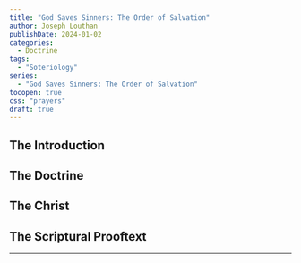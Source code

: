 ```yaml
---
title: "God Saves Sinners: The Order of Salvation"
author: Joseph Louthan
publishDate: 2024-01-02
categories:
  - Doctrine
tags:
  - "Soteriology"
series:
  - "God Saves Sinners: The Order of Salvation"
tocopen: true
css: "prayers"
draft: true
---
```

## The Introduction

## The Doctrine

## The Christ

## The Scriptural Prooftext

---

